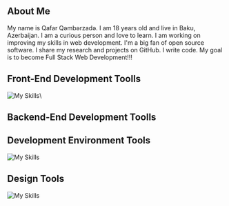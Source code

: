 <!-- about me -->

## About Me
My name is Qafar Qəmbərzadə. I am 18 years old and live in Baku, Azerbaijan. I am a curious person and love to learn. I am working on improving my skills in web development. I'm a big fan of open source software. I share my research and projects on GitHub. I write code.
My goal is to become Full Stack Web Development!!!

<!-- skills -->

<!-- Front-End Development Toolls -->
## Front-End Development Toolls
![My Skills](https://skillicons.dev/icons?i=html,css,sass)\

<!--  Backend-End Development Toolls -->
## Backend-End Development Toolls

<!-- Development Environment Tools -->
## Development Environment Tools
![My Skills](https://skillicons.dev/icons?i=vscode,github)

<!-- Design Tools -->
## Design Tools
![My Skills](https://skillicons.dev/icons?i=figma)
